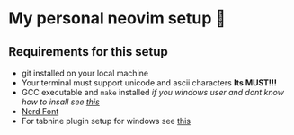 # My personal neovim setup 🤡

## Requirements for this setup 
- git installed on your local machine
- Your terminal must support unicode and ascii characters **Its MUST!!!**
- GCC executable and `make` installed _if you windows user and dont know how to insall see [this](https://www.mingw-w64.org)_ 
- [Nerd Font]("https://github.com/ryanoasis/nerd-fonts")
- For tabnine plugin setup for windows see [this](https://github.com/tzachar/cmp-tabnine)

